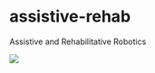 # assistive-rehab
Assistive and Rehabilitative Robotics

<a href="https://zenhub.com"><img src="https://raw.githubusercontent.com/ZenHubIO/support/master/zenhub-badge.png"></a>
